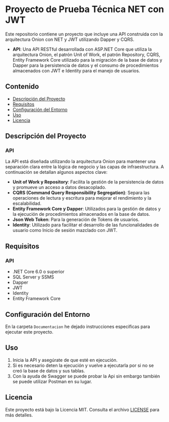# Proyecto de Prueba Técnica NET con JWT

Este repositorio contiene un proyecto que incluye una API construida con la arquitectura Onion con NET y JWT utilizando Dapper y CQRS.

- **API**: Una API RESTful desarrollada con ASP.NET Core que utiliza la arquitectura Onion, el patrón Unit of Work, el patrón Repository, CQRS, Entity Framework Core utilizado para la migración de la base de datos y Dapper para la persistencia de datos y el consumo de procedimientos almacenados con JWT e Identity para el manejo de usuarios.

## Contenido

- [Descripción del Proyecto](#descripción-del-proyecto)
- [Requisitos](#requisitos)
- [Configuración del Entorno](#configuración-del-entorno)
- [Uso](#uso)
- [Licencia](#licencia)

## Descripción del Proyecto

### API
La API está diseñada utilizando la arquitectura Onion para mantener una separación clara entre la lógica de negocio y las capas de infraestructura. A continuación se detallan algunos aspectos clave:

- **Unit of Work y Repository**: Facilita la gestión de la persistencia de datos y promueve un acceso a datos desacoplado.
- **CQRS (Command Query Responsibility Segregation)**: Separa las operaciones de lectura y escritura para mejorar el rendimiento y la escalabilidad.
- **Entity Framework Core y Dapper**: Utilizados para la gestión de datos y la ejecución de procedimientos almacenados en la base de datos.
- **Json Web Token**: Para la generación de Tokens de usuarios.
- **Identity**: Utilizado para facilitar el desarrollo de las funcionalidades de usuario como Inicio de sesión mazclado con JWT.


## Requisitos

### API
- .NET Core 6.0 o superior
- SQL Server y SSMS
- Dapper
- JWT
- Identity
- Entity Framework Core

## Configuración del Entorno
En la carpeta `Documentacion` he dejado instrucciones específicas para ejecutar este proyecto.

## Uso

1. Inicia la API y asegúrate de que esté en ejecución.
2. Si es necesario deten la ejecución y vuelve a ejecutarla por si no se creó la base de datos y sus tablas.
3. Con la ayuda de Swagger se puede probar la Api sin embargo también se puede utilizar Postman en su lugar.

## Licencia
Este proyecto está bajo la Licencia MIT. Consulta el archivo [LICENSE](LICENSE) para más detalles.
